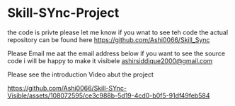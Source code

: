 # Skill-SYnc-Project 
the code is privte please let me know if you wnat to see teh code the actual repository can be found here 
https://github.com/Ashi0066/Skill_Sync

Please Email me aat the email address below if you want to see the source code i will be happy to make it visibele 
ashirsiddique2000@gmail.com 


Please see the introduction Video abut the project 

https://github.com/Ashi0066/Skill-SYnc-Visible/assets/108072595/ce3c988b-5d19-4cd0-b0f5-91df49feb584

